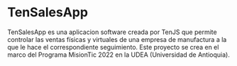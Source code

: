 # TenSalesApp

TenSalesApp es una aplicacion software creada por TenJS que permite controlar las ventas físicas y virtuales de una empresa de manufactura a la que le hace el correspondiente seguimiento. 
Este proyecto se crea en el marco del Programa MisionTic 2022 en la UDEA (Universidad de Antioquia).